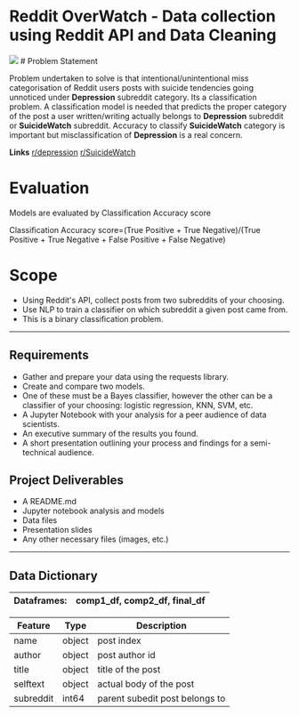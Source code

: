 # Reddit OverWatch - Data collection using Reddit API and Data Cleaning
<img src="https://dynaimage.cdn.cnn.com/cnn/c_fill,g_auto,w_1200,h_675,ar_16:9/https%3A%2F%2Fcdn.cnn.com%2Fcnnnext%2Fdam%2Fassets%2F190626140144-reddit-app-stock.jpg">
# Problem Statement

Problem undertaken to solve is that intentional/unintentional miss categorisation of Reddit users posts with suicide tendencies going unnoticed under **Depression** subreddit category. Its a classification problem. A classification model is needed that predicts the proper category of the post a user written/writing  actually belongs to **Depression** subreddit or **SuicideWatch** subreddit. Accuracy to classify **SuicideWatch** category is important but misclassification of **Depression** is a real concern.

**Links**
[r/depression](https://www.reddit.com/r/depression/)
[r/SuicideWatch](https://www.reddit.com/r/SuicideWatch/)

# Evaluation

Models are evaluated by Classification Accuracy score

Classification Accuracy score=(True Positive + True Negative)/(True Positive + True Negative + False Positive + False Negative)

# Scope

- Using Reddit's API, collect posts from two subreddits of your choosing.
- Use NLP to train a classifier on which subreddit a given post came from.
- This is a binary classification problem.
---

## Requirements
- Gather and prepare your data using the requests library.
- Create and compare two models.
- One of these must be a Bayes classifier, however the other can be a classifier of your choosing: logistic regression, KNN, SVM, etc.
- A Jupyter Notebook with your analysis for a peer audience of data scientists.
- An executive summary of the results you found.
- A short presentation outlining your process and findings for a semi-technical audience.

## Project Deliverables

- A README.md
- Jupyter notebook analysis and models
- Data files
- Presentation slides
- Any other necessary files (images, etc.)
---

## Data Dictionary

|Dataframes:| comp1_df, comp2_df, final_df|
|---|---|

|Feature|Type|Description|
|---|---|---|
|name|object|post index|
|author|object|post author id|
|title|object|title of the post|
|selftext|object|actual body of the post|
|subreddit|int64|parent subedit post belongs to|
